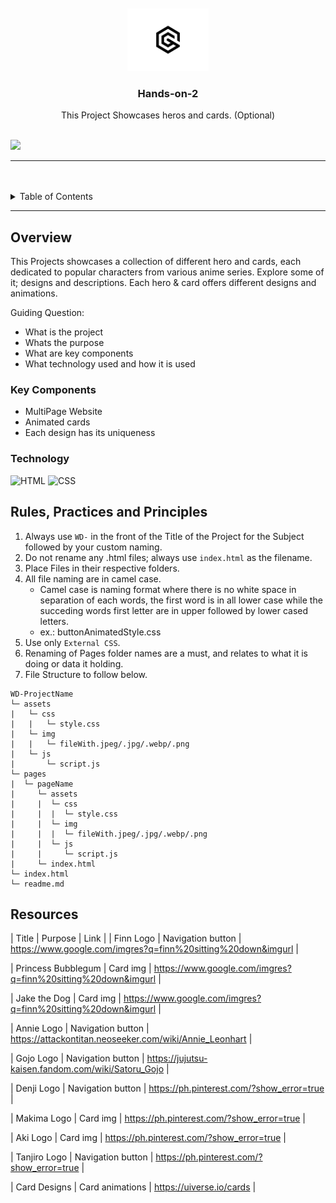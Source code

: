 <a name="readme-top">

<br/>

<br />
<div align="center">
  <a href="https://github.com/Gabrrpr/">
  <!-- TODO: If you want to add logo or banner you can add it here -->
    <img src="./assets/img/17e2f86ed3833e19314ddbf1f5511295-removebg-preview.png" width="130" height="100">
  </a>
<!-- TODO: Change Title to the name of the title of your Project -->
  <h3 align="center">Hands-on-2</h3>
</div>
<!-- TODO: Make a short description -->
<div align="center">
  This Project Showcases heros and cards. (Optional)
</div>

<br />

<!-- TODO: Change the zyx-0314 into your github username  -->
<!-- TODO: Change the WD-Template-Project into the same name of your folder -->
![](https://visit-counter.vercel.app/counter.png?page=zyx-0314/WD-Template-Project)

---

<br />
<br />

<!-- TODO: If you want to add more layers for your readme -->
<details>
  <summary>Table of Contents</summary>
  <ol>
    <li>
      <a href="#overview">Overview</a>
      <ol>
        <li>
          <a href="#key-components">Key Components</a>
        </li>
        <li>
          <a href="#technology">Technology</a>
        </li>
      </ol>
    </li>
    <li>
      <a href="#rule,-practices-and-principles">Rules, Practices and Principles</a>
    </li>
    <li>
      <a href="#resources">Resources</a>
    </li>
  </ol>
</details>

---

## Overview

<!-- TODO: To be changed -->
<!-- The following are just sample -->
This Projects showcases a collection of different hero and cards, each 
dedicated to popular characters from various anime series. Explore some of it; designs
and descriptions. Each hero & card offers different designs and animations. 

Guiding Question:
- What is the project
- Whats the purpose
- What are key components
- What technology used and how it is used

### Key Components
<!-- TODO: List of Key Components -->
<!-- The following are just sample -->
- MultiPage Website
- Animated cards
- Each design has its uniqueness 


### Technology
<!-- TODO: List of Technology Used -->
![HTML](https://img.shields.io/badge/HTML-E34F26?style=for-the-badge&logo=html5&logoColor=white)
![CSS](https://img.shields.io/badge/CSS-1572B6?style=for-the-badge&logo=css3&logoColor=white)

## Rules, Practices and Principles
1. Always use `WD-` in the front of the Title of the Project for the Subject followed by your custom naming.
2. Do not rename any .html files; always use `index.html` as the filename.
3. Place Files in their respective folders.
4. All file naming are in camel case.
   - Camel case is naming format where there is no white space in separation of each words, the first word is in all lower case while the succeding words first letter are in upper followed by lower cased letters.
   - ex.: buttonAnimatedStyle.css
5. Use only `External CSS`.
6. Renaming of Pages folder names are a must, and relates to what it is doing or data it holding.
7. File Structure to follow below.

```
WD-ProjectName
└─ assets
|   └─ css
|   |   └─ style.css
|   └─ img
|   |   └─ fileWith.jpeg/.jpg/.webp/.png
|   └─ js
|       └─ script.js
└─ pages
|  └─ pageName
|     └─ assets
|     |  └─ css
|     |  |  └─ style.css
|     |  └─ img
|     |  |  └─ fileWith.jpeg/.jpg/.webp/.png
|     |  └─ js
|     |     └─ script.js
|     └─ index.html
└─ index.html
└─ readme.md
```

## Resources

<!-- TODO: Add References -->
| Title | Purpose | Link |
| Finn Logo | Navigation button | https://www.google.com/imgres?q=finn%20sitting%20down&imgurl |

| Princess Bubblegum | Card img | https://www.google.com/imgres?q=finn%20sitting%20down&imgurl |

| Jake the Dog | Card img | https://www.google.com/imgres?q=finn%20sitting%20down&imgurl |

| Annie Logo | Navigation button | https://attackontitan.neoseeker.com/wiki/Annie_Leonhart |

| Gojo Logo | Navigation button | https://jujutsu-kaisen.fandom.com/wiki/Satoru_Gojo |

| Denji Logo | Navigation button | https://ph.pinterest.com/?show_error=true |

| Makima Logo | Card img | https://ph.pinterest.com/?show_error=true |

| Aki Logo | Card img | https://ph.pinterest.com/?show_error=true |

| Tanjiro Logo | Navigation button | https://ph.pinterest.com/?show_error=true |

| Card Designs | Card animations | https://uiverse.io/cards |



